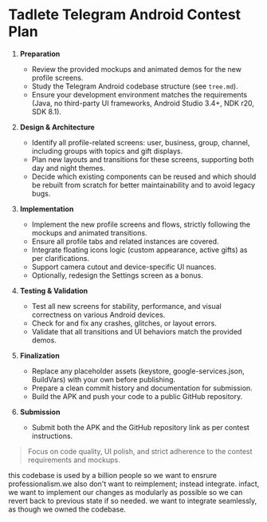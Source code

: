 # Tadlete Telegram Android Contest Plan

1. **Preparation**
   - Review the provided mockups and animated demos for the new profile screens.
   - Study the Telegram Android codebase structure (see `tree.md`).
   - Ensure your development environment matches the requirements (Java, no third-party UI frameworks, Android Studio 3.4+, NDK r20, SDK 8.1).

2. **Design & Architecture**
   - Identify all profile-related screens: user, business, group, channel, including groups with topics and gift displays.
   - Plan new layouts and transitions for these screens, supporting both day and night themes.
   - Decide which existing components can be reused and which should be rebuilt from scratch for better maintainability and to avoid legacy bugs.

3. **Implementation**
   - Implement the new profile screens and flows, strictly following the mockups and animated transitions.
   - Ensure all profile tabs and related instances are covered.
   - Integrate floating icons logic (custom appearance, active gifts) as per clarifications.
   - Support camera cutout and device-specific UI nuances.
   - Optionally, redesign the Settings screen as a bonus.

4. **Testing & Validation**
   - Test all new screens for stability, performance, and visual correctness on various Android devices.
   - Check for and fix any crashes, glitches, or layout errors.
   - Validate that all transitions and UI behaviors match the provided demos.

5. **Finalization**
   - Replace any placeholder assets (keystore, google-services.json, BuildVars) with your own before publishing.
   - Prepare a clean commit history and documentation for submission.
   - Build the APK and push your code to a public GitHub repository.

6. **Submission**
   - Submit both the APK and the GitHub repository link as per contest instructions.

> Focus on code quality, UI polish, and strict adherence to the contest requirements and mockups.

this codebase is used by a billion people so we want to ensrure professionalism.we also don't want to reimplement; instead integrate. infact, we want to implement our changes as modularly as possible so we can revert back to previous state if so needed. we want to integrate seamlessly, as though we owned the codebase.